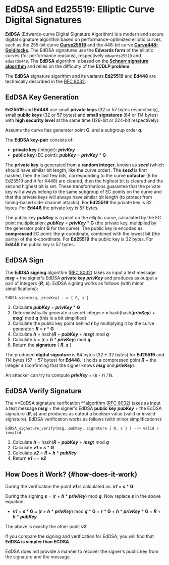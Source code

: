 # EdDSA and Ed25519: Elliptic Curve Digital Signatures

**EdDSA** \(Edwards-curve Digital Signature Algorithm\) is a modern and secure digital signature algorithm based on performance-optimized elliptic curves, such as the 255-bit curve [**Curve25519**](https://en.wikipedia.org/wiki/Curve25519) and the 448-bit curve [**Curve448-Goldilocks**](https://en.wikipedia.org/wiki/Curve448). The EdDSA signatures use the **Edwards form** of the elliptic curves \(for performance reasons\), respectively `edwards25519` and `edwards448`. The **EdDSA** algorithm is based on the [**Schnorr signature algorithm**](https://en.wikipedia.org/wiki/Schnorr_signature) and relies on the difficulty of the **ECDLP problem**.

The **EdDSA** signature algorithm and its variants **Ed25519** and **Ed448** are technically described in the [RFC 8032](https://tools.ietf.org/html/rfc8032).

## EdDSA Key Generation

**Ed25519** and **Ed448** use small **private keys** \(32 or 57 bytes respectively\), small **public keys** \(32 or 57 bytes\) and **small signatures** \(64 or 114 bytes\) with **high security level** at the same time \(128-bit or 224-bit respectively\).

Assume the curve has generator point **G**, and a subgroup order _**q**_.

The **EdDSA key-pair** consists of:

* **private key** \(integer\): _**privKey**_
* **public key** \(EC point\): _**pubKey**_ = _**privKey**_ \* **G**

The **private key** is generated from a **random integer**, known as _**seed**_ \(which should have similar bit length, like the curve order\). The _**seed**_ is first hashed, then the last few bits, corresponding to the curve **cofactor** \(8 for Ed25519 and 4 for X448\) are cleared, then the highest bit is cleared and the second highest bit is set. These transformations guarantee that the private key will always belong to the same subgroup of EC points on the curve and that the private keys will always have similar bit length \(to protect from timing-based side-channel attacks\). For **Ed25519** the private key is 32 bytes. For **Ed448** the private key is 57 bytes.

The public key _**pubKey**_ is a point on the elliptic curve, calculated by the EC point multiplication: _**pubKey**_ = _**privKey**_ \* **G** \(the private key, multiplied by the generator point **G** for the curve\). The public key is encoded as **compressed** EC point: the **y**-coordinate, combined with the lowest bit \(the parity\) of the **x**-coordinate. For **Ed25519** the public key is 32 bytes. For **Ed448** the public key is 57 bytes.

## EdDSA Sign

The **EdDSA signing** algorithm \([RFC 8032](https://tools.ietf.org/html/rfc8032#page-13)\) takes as input a text message _**msg**_ + the signer's EdDSA **private key** _**privKey**_ and produces as output a pair of integers {_**R**_, _**s**_}. EdDSA signing works as follows \(with minor simplifications\):

`EdDSA_sign(msg, privKey) --> { R, s }`

1. Calculate _**pubKey**_ = _**privKey**_ \* **G**
2. Deterministically generate a secret integer _**r**_ = hash\(hash\(_**privKey**_\) + _**msg**_\) mod _**q**_ \(this is a bit simplified\)
3. Calculate the public key point behind _**r**_ by multiplying it by the curve generator: _**R**_ = _**r**_ \* **G**
4. Calculate _**h**_ = hash\(_**R**_ + _**pubKey**_ + _**msg**_\) mod _**q**_
5. Calculate _**s**_ = \(_**r**_ + _**h**_ \* _**privKey**_\) mod _**q**_
6. Return the **signature** { _**R**_, _**s**_ }

The produced **digital signature** is 64 bytes \(32 + 32 bytes\) for **Ed25519** and 114 bytes \(57 + 57 bytes\) for **Ed448**. It holds a compressed point _**R**_ + the integer _**s**_ \(confirming that the signer knows _**msg**_ and _**privKey**_\).

An attacker can try to compute _**privKey**_ = \(_**s**_ - _**r**_\) / **h**.

## EdDSA Verify Signature

The **EdDSA signature verification **algorithm \([RFC 8032](https://tools.ietf.org/html/rfc8032#page-13)\) takes as input a text message _**msg**_ + the signer's EdDSA **public key** _**pubKey**_ + the EdDSA signature {_**R**_, _**s**_} and produces as output a boolean value \(valid or invalid signature\). EdDSA verification works as follows \(with minor simplifications\):

`EdDSA_signature_verify(msg, pubKey, signature { R, s } ) --> valid / invalid`

1. Calculate _**h**_ = hash\(_**R**_ + _**pubKey**_ + _**msg**_\) mod _**q**_
2. Calculate _**v1**_ = _**s**_ \* **G**
3. Calculate _**v2**_ = _**R**_ + _**h**_ \* _**pubKey**_
4. Return _**v1**_ == _**v2**_

## How Does it Work? {#how-does-it-work}

During the verification the point _**v1**_ is calculated as: _**v1**_ = _**s**_ \* **G**.

During the signing _**s**_ = \(_**r**_ + _**h**_ \* _**privKey**_\) mod _**q**_. Now replace _**s**_ in the above equation:

* _**v1**_ = _**s**_ \* **G =** \(_**r**_ + _**h**_ \* _**privKey**_\) mod _**q**_ \* **G** = _**r**_ \* **G** + _**h**_ \* _**privKey**_ \* **G** = _**R**_ + _**h**_ \* _**pubKey**_

The above is exactly the other point _**v2**_.

If you compare the signing and verification for EdDSA, you will find that **EdDSA is simpler than ECDSA**.

EdDSA does not provide a manner to recover the signer's public key from the signature and the message.


